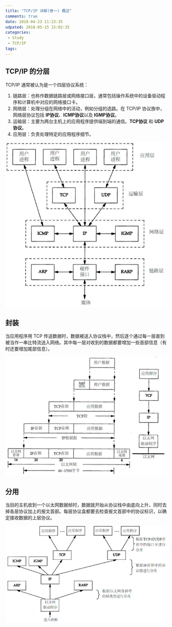 ```yaml
---
title: "TCP/IP 详解(卷一) 概述"
comments: true
date: 2018-04-23 11:23:35
udpated: 2018-05-15 15:02:35
categories:
 - Study
 - TCP/IP
tags:
---
```


## TCP/IP 的分层

TCP/IP 通常被认为是一个四层协议系统：

1. 链路层：也称作数据链路层或网络接口层，通常包括操作系统中的设备驱动程序和计算机中对应的网络接口卡。
2. 网络层：处理分组在网络中的活动，例如分组的选路。在 TCP/IP 协议族中，网络层协议包括 **IP协议**、**ICMP协议**以及 **IGMP协议**。
3. 运输层：主要为两台主机上的应用程序提供端到端的通信。**TCP协议** 和 **UDP协议**。
4. 应用层：负责处理特定的应用程序细节。

![](/images/tcp-ip/tcp-ip-layers.jpg)
<!-- more -->

## 封装

当应用程序用 TCP 传送数据时，数据被送入协议栈中，然后逐个通过每一层直到被当作一串比特流送入网络。其中每一层对收到的数据都要增加一些首部信息（有时还要增加尾部信息）。

![](/images/tcp-ip/tcp-ip-multiplexing.jpg)

## 分用

当目的主机收到一个以太网数据帧时，数据就开始从协议栈中由底向上升，同时去掉各层协议加上的报文首部。每层协议盒都要去检查报文首部中的协议标识，以确定接收数据的上层协议。

![](/images/tcp-ip/tcp-ip-demultiplexing.jpg)

